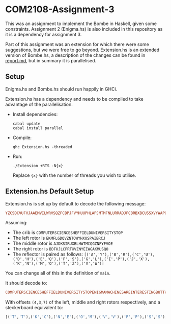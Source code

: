 # COM2108-Assignment-3

This was an assignment to implement the Bombe in Haskell, given some constraints. Assignment 2 (Enigma.hs) is also included in this repository as it is a dependency for assignment 3.

Part of this assignment was an extension for which there were some suggestions, but we were free to go beyond. Extension.hs is an extended version of Bombe.hs, a description of the changes can be found in [report.md](report.md), but in summary it is parallelised. 



## Setup

Enigma.hs and Bombe.hs should run happily in GHCi.

Extension.hs has a dependency and needs to be compiled to take advantage of the parallelisation.

- Install dependencies:

  ```
  cabal update
  cabal install parallel
  ```

- Compile:

  ```
  ghc Extension.hs -threaded
  ```

- Run:

  ```
  ./Extension +RTS -N{x}
  ```

  Replace `{x}` with the number of threads you wish to utilise.



## Extension.hs Default Setup

Extension.hs is set up by default to decode the following message:

```haskell
YZCSDCVUFVJAAEMVILWRVSQZFCBPJFVYHUUPHLAPJMTMFNLURRADJFCBRBXBCUSSXVYWAPQIRCUVVNODKELDMNNQHYFEFOZPBUIPWKPXIYPKQHMVOAVXFVDCKMZOULMTQNUFBVHFUSXYCYPWFKBYW
```

Assuming: 

- The crib is `COMPUTERSCIENCESHEFFIELDUNIVERSITYSTOP`
- The left rotor is `EKMFLGDQVZNTOWYHXUSPAIBRCJ`
- The middle rotor is `AJDKSIRUXBLHWTMCQGZNPYFVOE`
- The right rotor is `BDFHJLCPRTXVZNYEIWGAKMUSQO`
- The reflector is paired as follows: `[('A','Y'),('B','R'),('C','U'),('D','H'),('E','Q'),('F','S'),('G','L'),('I','P'),('J','X'),('K','N'),('M','O'),('T','Z'),('V','W')]`

You can change all of this in the definition of `main`.



It should decode to:

```haskell
COMPUTERSCIENCESHEFFIELDUNIVERSITYSTOPENIGMAMACHINESAREINTERESTINGBUTTHOSECODEBREAKERSWHOCRACKEDTHECODEMUSTHAVEBEENGENIUSESTODOSOWITHOUTCOMPUTERSSTOP
```

With offsets `(4,3,7)` of the left, middle and right rotors respectively, and a steckerboard equivalent to:

```haskell
[('T','T'),('K','C'),('N','E'),('O','M'),('V','V'),('P','P'),('S','S'),('J','U'),('X','F'),('G','R'),('L','D'),('B','Z')]
```